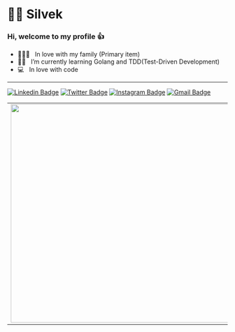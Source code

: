 # :man_technologist: Silvek

### Hi, welcome to my profile :+1:

- :family_man_woman_boy: &nbsp; In love with my family (Primary item) 
- :man_student: &nbsp; I’m currently learning Golang and TDD(Test-Driven Development)
- :computer: &nbsp; In love with code

---

[![Linkedin Badge](https://img.shields.io/badge/-silvek-blue?style=flat-square&logo=Linkedin&logoColor=white&link=https://www.linkedin.com/in/silvek/)](https://www.linkedin.com/in/silvek)
[![Twitter Badge](https://img.shields.io/badge/-silver_mgama-1ca0f1?style=flat-square&labelColor=1ca0f1&logo=twitter&logoColor=white&link=https://twitter.com/silver_mgama)](https://twitter.com/silver_mgama)
[![Instagram Badge](https://img.shields.io/badge/-@silver.gama-C13584?style=flat-square&labelColor=C13584&logo=instagram&logoColor=white&link=https://www.instagram.com/silver.gama/)](https://www.instagram.com/silver.gama/)
[![Gmail Badge](https://img.shields.io/badge/-silver.mdg@gmail.com-c14438?style=flat-square&logo=Gmail&logoColor=white&link=mailto:silver.mdg@gmail.com)](mailto:silver.mdg@gmail.com)

<center>
<table>
    <tr>
      <td>
        <a href="https://github.com/silvek/silvek">
          <img width="500" align="left" src="https://github-readme-stats.vercel.app/api/?username=silvek&count_private=true&show_icons=true&include_all_commits=true&title_color=fff&icon_color=f7d748&text_color=9f9f9f&bg_color=151515" />
          </a>
      </td>
        <td>
          <a href="https://github.com/silvek/silvek">
<img width="490" src="https://github-readme-stats.vercel.app/api/wakatime?username=silvek&layout=compact&title_color=fff&icon_color=f7d748&text_color=9f9f9f&bg_color=151515" />
            </a>
    </tr>   
</table>
</center> 
